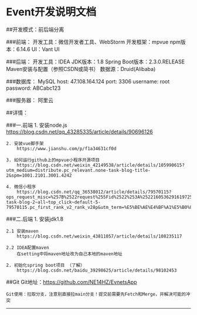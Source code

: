 # Event开发说明文档

##开发模式：前后端分离

###前端：
	开发工具：微信开发者工具、WebStorm
    开发框架：mpvue
	npm版本：6.14.6
	UI：Vant UI

###后端：
	开发工具：IDEA
	JDK版本：1.8
	Spring Boot版本：2.3.0.RELEASE
	Maven安装与配置（参照CSDN或简书）
	数据源：Druid(Alibaba)
	
###数据库：
	MySQL
		host: 47.108.164.124
		port: 3306
		username: root
		password: ABCabc123
		
###服务器：
    阿里云

##详情：

###一.前端
	1. 安装node.js
		https://blog.csdn.net/qq_43285335/article/details/90696126
		
	2. 安装vue脚手架
		https://www.jianshu.com/p/f1a34631cf0d
		
	3. 如何运行github上的mpvue小程序开源项目
		https://blog.csdn.net/weixin_42149538/article/details/105990615?utm_medium=distribute.pc_relevant.none-task-blog-title-2&spm=1001.2101.3001.4242
	
	4. 微信小程序
		https://blog.csdn.net/qq_36538012/article/details/79570115?ops_request_misc=%257B%2522request%255Fid%2522%253A%2522160536291619725225040572%2522%252C%2522scm%2522%253A%252220140713.130102334..%2522%257D&request_id=160536291619725225040572&biz_id=0&utm_medium=distribute.pc_search_result.none-task-blog-2~all~top_click~default-5-79570115.pc_first_rank_v2_rank_v28p&utm_term=%E5%BE%AE%E4%BF%A1%E5%B0%8F%E7%A8%8B%E5%BA%8F%E5%BC%80%E5%8F%91&spm=1018.2118.3001.4449

###二.后端
    1. 安装jdk1.8
    
    2.1 安装maven
    	https://blog.csdn.net/weixin_43811057/article/details/108235117
    	
    2.2 IDEA配置maven
    	在setting中将maven地址改为自己本地的maven地址
    	
    2. 初始化spring boot项目 （了解）
    	https://blog.csdn.net/baidu_39298625/article/details/98102453

##Git
    Git地址：https://github.com/NE14HZ/EvnetsApp
    
    Git使用：拉取分支，注意别直接拉main分支！提交前需要先Fetch和Merge，并解决可能的冲突
-------
